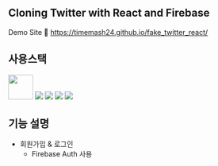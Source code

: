 ## Cloning Twitter with React and Firebase
Demo Site 🔗 https://timemash24.github.io/fake_twitter_react/

## 사용스택
<img src="https://img.shields.io/badge/Firebase 9.10.0-darkgrey?style=flat-square&logo=firebase&logoColor=FFCA28" height='50px'/> <img src="https://img.shields.io/badge/React 18.2.0-61DAFB?style=flat-square&logo=react&logoColor=white"/> <img src="https://img.shields.io/badge/Javascript-F7DF1E?style=flat-square&logo=javascript&logoColor=white"/> <img src="https://img.shields.io/badge/HTML5-E34F26?style=flat-square&logo=html5&logoColor=white"/>
<img src="https://img.shields.io/badge/CSS3-#572B6?style=flat-square&logo=css3&logoColor=white"/>


## 기능 설명
- 회원가입 & 로그인
  - Firebase Auth 사용
